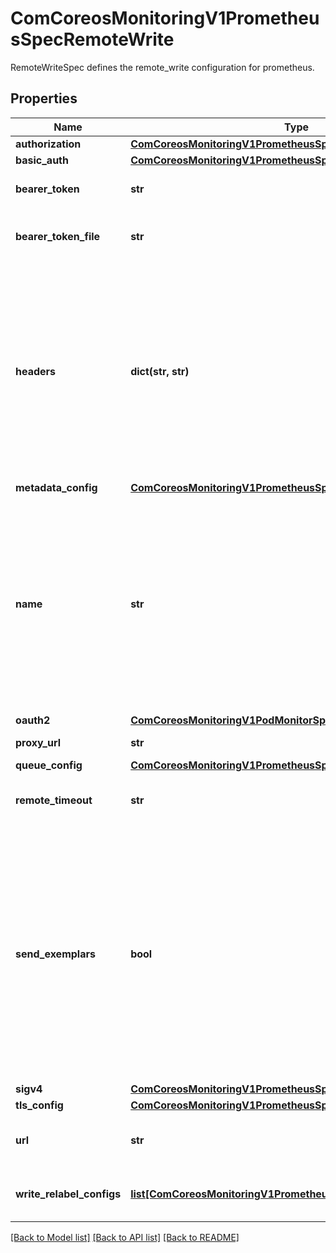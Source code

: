 # ComCoreosMonitoringV1PrometheusSpecRemoteWrite

RemoteWriteSpec defines the remote_write configuration for prometheus.
## Properties
Name | Type | Description | Notes
------------ | ------------- | ------------- | -------------
**authorization** | [**ComCoreosMonitoringV1PrometheusSpecAuthorization1**](ComCoreosMonitoringV1PrometheusSpecAuthorization1.md) |  | [optional] 
**basic_auth** | [**ComCoreosMonitoringV1PrometheusSpecBasicAuth**](ComCoreosMonitoringV1PrometheusSpecBasicAuth.md) |  | [optional] 
**bearer_token** | **str** | Bearer token for remote write. | [optional] 
**bearer_token_file** | **str** | File to read bearer token for remote write. | [optional] 
**headers** | **dict(str, str)** | Custom HTTP headers to be sent along with each remote write request. Be aware that headers that are set by Prometheus itself can&#39;t be overwritten. Only valid in Prometheus versions 2.25.0 and newer. | [optional] 
**metadata_config** | [**ComCoreosMonitoringV1PrometheusSpecMetadataConfig**](ComCoreosMonitoringV1PrometheusSpecMetadataConfig.md) |  | [optional] 
**name** | **str** | The name of the remote write queue, must be unique if specified. The name is used in metrics and logging in order to differentiate queues. Only valid in Prometheus versions 2.15.0 and newer. | [optional] 
**oauth2** | [**ComCoreosMonitoringV1PodMonitorSpecOauth2**](ComCoreosMonitoringV1PodMonitorSpecOauth2.md) |  | [optional] 
**proxy_url** | **str** | Optional ProxyURL | [optional] 
**queue_config** | [**ComCoreosMonitoringV1PrometheusSpecQueueConfig**](ComCoreosMonitoringV1PrometheusSpecQueueConfig.md) |  | [optional] 
**remote_timeout** | **str** | Timeout for requests to the remote write endpoint. | [optional] 
**send_exemplars** | **bool** | Enables sending of exemplars over remote write. Note that exemplar-storage itself must be enabled using the enableFeature option for exemplars to be scraped in the first place.  Only valid in Prometheus versions 2.27.0 and newer. | [optional] 
**sigv4** | [**ComCoreosMonitoringV1PrometheusSpecSigv4**](ComCoreosMonitoringV1PrometheusSpecSigv4.md) |  | [optional] 
**tls_config** | [**ComCoreosMonitoringV1PrometheusSpecTlsConfig1**](ComCoreosMonitoringV1PrometheusSpecTlsConfig1.md) |  | [optional] 
**url** | **str** | The URL of the endpoint to send samples to. | 
**write_relabel_configs** | [**list[ComCoreosMonitoringV1PrometheusSpecWriteRelabelConfigs]**](ComCoreosMonitoringV1PrometheusSpecWriteRelabelConfigs.md) | The list of remote write relabel configurations. | [optional] 

[[Back to Model list]](../README.md#documentation-for-models) [[Back to API list]](../README.md#documentation-for-api-endpoints) [[Back to README]](../README.md)


